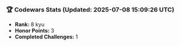 ### 🏆 Codewars Stats (Updated: 2025-07-08 15:09:26 UTC)

- **Rank:** 8 kyu
- **Honor Points:** 3
- **Completed Challenges:** 1
